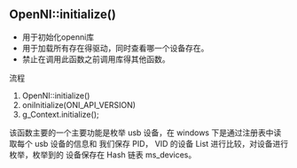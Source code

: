 



## OpenNI::initialize()

- 用于初始化openni库
- 用于加载所有存在得驱动，同时查看哪一个设备存在。
- 禁止在调用此函数之前调用库得其他函数。



流程

1.  OpenNI::initialize()
2. oniInitialize(ONI_API_VERSION)
3. g_Context.initialize();



该函数主要的一个主要功能是枚举 usb 设备，在 windows 下是通过注册表中读取每个
usb 设备的信息和 我们保存 PID， VID 的设备 List 进行比较，对设备进行枚举，枚举到的
设备保存在 Hash 链表 ms_devices。 